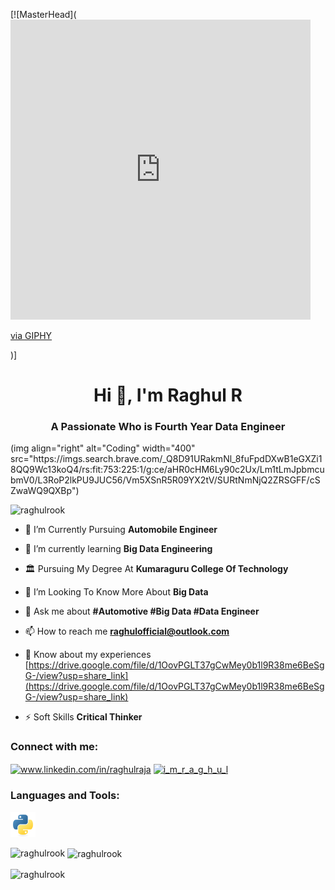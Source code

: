 [![MasterHead](<iframe src="https://giphy.com/embed/3osxYzuMvUJJcqzND2" width="480" height="480" frameBorder="0" class="giphy-embed" allowFullScreen></iframe><p><a href="https://giphy.com/gifs/3osxYzuMvUJJcqzND2">via GIPHY</a></p>)]
<h1 align="center">Hi 👋, I'm Raghul R</h1>
<h3 align="center">A Passionate Who is Fourth Year Data Engineer</h3>
(img align="right" alt="Coding" width="400" src="https://imgs.search.brave.com/_Q8D91URakmNl_8fuFpdDXwB1eGXZi18QQ9Wc13koQ4/rs:fit:753:225:1/g:ce/aHR0cHM6Ly90c2Ux/Lm1tLmJpbmcubmV0/L3RoP2lkPU9JUC56/Vm5XSnR5R09YX2tV/SURtNmNjQ2ZRSGFF/cSZwaWQ9QXBp")

<p align="left"> <img src="https://komarev.com/ghpvc/?username=raghulrook&label=Profile%20views&color=0e75b6&style=flat" alt="raghulrook" /> </p>

- 🔭 I’m Currently Pursuing **Automobile Engineer**

- 🌱 I’m currently learning **Big Data Engineering**

- 🏛️ Pursuing My Degree At **Kumaraguru College Of Technology**

- 🤝 I’m Looking To Know More About **Big Data**

- 💬 Ask me about **#Automotive #Big Data #Data Engineer**

- 📫 How to reach me **raghulofficial@outlook.com**

- 📄 Know about my experiences [https://drive.google.com/file/d/1OovPGLT37gCwMey0b1l9R38me6BeSgG-/view?usp=share_link](https://drive.google.com/file/d/1OovPGLT37gCwMey0b1l9R38me6BeSgG-/view?usp=share_link)

- ⚡ Soft Skills **Critical Thinker**

<h3 align="left">Connect with me:</h3>
<p align="left">
<a href="https://linkedin.com/in/www.linkedin.com/in/raghulraja" target="blank"><img align="center" src="https://raw.githubusercontent.com/rahuldkjain/github-profile-readme-generator/master/src/images/icons/Social/linked-in-alt.svg" alt="www.linkedin.com/in/raghulraja" height="30" width="40" /></a>
<a href="https://instagram.com/i_m_r_a_g_h_u_l" target="blank"><img align="center" src="https://raw.githubusercontent.com/rahuldkjain/github-profile-readme-generator/master/src/images/icons/Social/instagram.svg" alt="i_m_r_a_g_h_u_l" height="30" width="40" /></a>
</p>

<h3 align="left">Languages and Tools:</h3>
<p align="left"> <a href="https://www.python.org" target="_blank" rel="noreferrer"> <img src="https://raw.githubusercontent.com/devicons/devicon/master/icons/python/python-original.svg" alt="python" width="40" height="40"/> </a> </p>

<p><img align="left" src="https://github-readme-stats.vercel.app/api/top-langs?username=raghulrook&show_icons=true&locale=en&layout=compact" alt="raghulrook" /></p>

<p>&nbsp;<img align="center" src="https://github-readme-stats.vercel.app/api?username=raghulrook&show_icons=true&locale=en" alt="raghulrook" /></p>

<p><img align="center" src="https://github-readme-streak-stats.herokuapp.com/?user=raghulrook&" alt="raghulrook" /></p>
